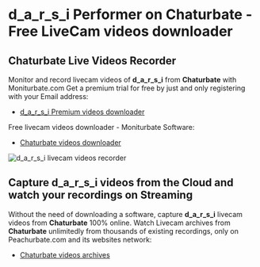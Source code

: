 # d_a_r_s_i Performer on Chaturbate - Free LiveCam videos downloader

## Chaturbate Live Videos Recorder

Monitor and record livecam videos of **d_a_r_s_i** from **Chaturbate** with Moniturbate.com
Get a premium trial for free by just and only registering with your Email address:
* [d_a_r_s_i Premium videos downloader](https://moniturbate.com/request-demo-licence-key.html)

Free livecam videos downloader - Moniturbate Software:
* [Chaturbate videos downloader](https://moniturbate.com/moniturbate-download-software.html)

![d_a_r_s_i livecam videos recorder](https://peachurnet.com/templates/moniturbate-software.png)


## Capture d_a_r_s_i videos from the Cloud and watch your recordings on Streaming

Without the need of downloading a software, capture **d_a_r_s_i** livecam videos from **Chaturbate** 100% online.
Watch Livecam archives from **Chaturbate** unlimitedly from thousands of existing recordings, only on Peachurbate.com and its websites network:
* [Chaturbate videos archives](https://peachurnet.com/)